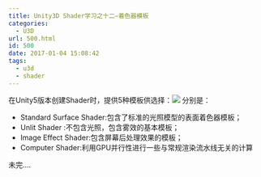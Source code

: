 ```yaml
---
title: Unity3D Shader学习之十二—着色器模板
categories:
  - U3D
url: 500.html
id: 500
date: 2017-01-04 15:08:42
tags:
  - u3d
  - shader
---
```


在Unity5版本创建Shader时，提供5种模板供选择：![](http://www.le-more.com/wp-content/uploads/2016/12/shader_templete.png) 分别是：

*   Standard Surface Shader:包含了标准的光照模型的表面着色器模板；
*   Unlit Shader :不包含光照，包含雾效的基本模板；
*   Image Effect Shader:包含屏幕后处理效果的模板；
*   Computer Shader:利用GPU并行性进行一些与常规渲染流水线无关的计算

未完....